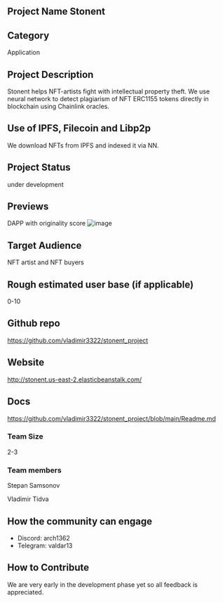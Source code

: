 ## Project Name Stonent

## Category 
Application

## Project Description
Stonent helps NFT-artists fight with intellectual property theft. We use neural network to detect plagiarism of NFT ERC1155 tokens directly in blockchain using Chainlink oracles.

## Use of IPFS, Filecoin and Libp2p
We download NFTs from IPFS and indexed it via NN.

## Project Status
under development

## Previews
DAPP with originality score ![image](https://user-images.githubusercontent.com/31879791/117173733-bdddc880-add5-11eb-9eb3-b74e9ba6db98.png)


## Target Audience
NFT artist and NFT buyers 

## Rough estimated user base (if applicable)
0-10

## Github repo
https://github.com/vladimir3322/stonent_project

## Website
http://stonent.us-east-2.elasticbeanstalk.com/

## Docs
https://github.com/vladimir3322/stonent_project/blob/main/Readme.md

### Team Size  
2-3

### Team members  
Stepan Samsonov

Vladimir Tidva

## How the community can engage
* Discord:  arch1362
* Telegram:  valdar13
## How to Contribute
We are very early in the development phase yet so all feedback is appreciated.

